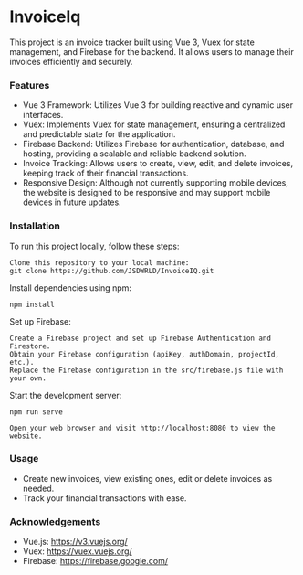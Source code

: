 # InvoiceIq

This project is an invoice tracker built using Vue 3, Vuex for state management, and Firebase for the backend. It allows users to manage their invoices efficiently and securely.

### Features

 - Vue 3 Framework: Utilizes Vue 3 for building reactive and dynamic user interfaces.
 - Vuex: Implements Vuex for state management, ensuring a centralized and predictable state for the application.
 - Firebase Backend: Utilizes Firebase for authentication, database, and hosting, providing a scalable and reliable backend solution.
 - Invoice Tracking: Allows users to create, view, edit, and delete invoices, keeping track of their financial transactions.
 - Responsive Design: Although not currently supporting mobile devices, the website is designed to be responsive and may support mobile devices in future updates.

### Installation

To run this project locally, follow these steps:

    Clone this repository to your local machine:
    git clone https://github.com/JSDWRLD/InvoiceIQ.git

Install dependencies using npm:

    npm install

Set up Firebase:

    Create a Firebase project and set up Firebase Authentication and Firestore.
    Obtain your Firebase configuration (apiKey, authDomain, projectId, etc.).
    Replace the Firebase configuration in the src/firebase.js file with your own.

Start the development server:

    npm run serve

    Open your web browser and visit http://localhost:8080 to view the website.

### Usage
 - Create new invoices, view existing ones, edit or delete invoices as needed.
 - Track your financial transactions with ease.

### Acknowledgements

 - Vue.js: https://v3.vuejs.org/
 - Vuex: https://vuex.vuejs.org/
 - Firebase: https://firebase.google.com/
